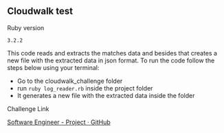 ## Cloudwalk test

Ruby version

```
3.2.2
```

This code reads and extracts the matches data and besides that creates a new file with the extracted data in json format.
To run the code follow the steps below using your terminal:


- Go to the cloudwalk_challenge folder
- run `ruby log_reader.rb` inside the project folder
- It generates a new file with the extracted data inside the folder


Challenge Link

[Software Engineer - Project · GitHub](https://gist.github.com/cloudwalk-tests/704a555a0fe475ae0284ad9088e203f1)


